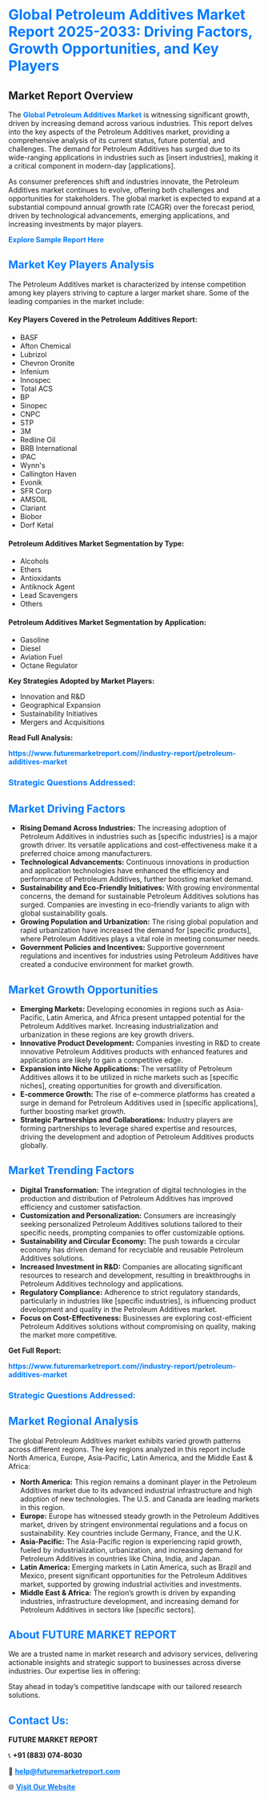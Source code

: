 <h1 style="color: #007BFF;">Global Petroleum Additives Market Report 2025-2033: Driving Factors, Growth Opportunities, and Key Players</h1>

<section id="overview">
<h2>Market Report Overview</h2>
<p>The <a href="https://www.futuremarketreport.com//industry-report/petroleum-additives-market" style="color: #007BFF; text-decoration: none;"><strong>Global Petroleum Additives Market</strong></a> is witnessing significant growth, driven by increasing demand across various industries. This report delves into the key aspects of the Petroleum Additives market, providing a comprehensive analysis of its current status, future potential, and challenges. The demand for Petroleum Additives has surged due to its wide-ranging applications in industries such as [insert industries], making it a critical component in modern-day [applications].</p>
<p>As consumer preferences shift and industries innovate, the Petroleum Additives market continues to evolve, offering both challenges and opportunities for stakeholders. The global market is expected to expand at a substantial compound annual growth rate (CAGR) over the forecast period, driven by technological advancements, emerging applications, and increasing investments by major players.</p>
</section>

<section id="overview">
<p><a href="https://www.futuremarketreport.com//request-sample/reportId=92055" style="color: #007BFF; text-decoration: none;"><strong>Explore Sample Report Here</strong></a></p>
</section>

<section id="key-players">
<h2 style="color: #007BFF;">Market Key Players Analysis</h2>
<p>The Petroleum Additives market is characterized by intense competition among key players striving to capture a larger market share. Some of the leading companies in the market include:</p>
<h4>Key Players Covered in the Petroleum Additives Report:</h4>
<ul><li>BASF</li><li>Afton Chemical</li><li>Lubrizol</li><li>Chevron Oronite</li><li>Infenium</li><li>Innospec</li><li>Total ACS</li><li>BP</li><li>Sinopec</li><li>CNPC</li><li>STP</li><li>3M</li><li>Redline Oil</li><li>BRB International</li><li>IPAC</li><li>Wynn&#039;s</li><li>Callington Haven</li><li>Evonik</li><li>SFR Corp</li><li>AMSOIL</li><li>Clariant</li><li>Biobor</li><li>Dorf Ketal</li></ul>
<h4>Petroleum Additives Market Segmentation by Type:</h4>
<ul><li>Alcohols</li><li>Ethers</li><li>Antioxidants</li><li>Antiknock Agent</li><li>Lead Scavengers</li><li>Others</li></ul>

<h4>Petroleum Additives Market Segmentation by Application:</h4>
<ul><li>Gasoline</li><li>Diesel</li><li>Aviation Fuel</li><li>Octane Regulator</li></ul>
<p><strong>Key Strategies Adopted by Market Players:</strong></p>
<ul>
<li>Innovation and R&D</li>
<li>Geographical Expansion</li>
<li>Sustainability Initiatives</li>
<li>Mergers and Acquisitions</li>
</ul>
</section>

<section>
<p><strong>Read Full Analysis: </strong></p><a href="https://www.futuremarketreport.com//industry-report/petroleum-additives-market" style="color: #007BFF; text-decoration: none;"><strong>https://www.futuremarketreport.com//industry-report/petroleum-additives-market</strong></a>
<h3 style="color: #007BFF;">Strategic Questions Addressed:</h3>
</section>

<section id="driving-factors">
<h2 style="color: #007BFF;">Market Driving Factors</h2>
<ul>
<li><strong>Rising Demand Across Industries:</strong> The increasing adoption of Petroleum Additives in industries such as [specific industries] is a major growth driver. Its versatile applications and cost-effectiveness make it a preferred choice among manufacturers.</li>
<li><strong>Technological Advancements:</strong> Continuous innovations in production and application technologies have enhanced the efficiency and performance of Petroleum Additives, further boosting market demand.</li>
<li><strong>Sustainability and Eco-Friendly Initiatives:</strong> With growing environmental concerns, the demand for sustainable Petroleum Additives solutions has surged. Companies are investing in eco-friendly variants to align with global sustainability goals.</li>
<li><strong>Growing Population and Urbanization:</strong> The rising global population and rapid urbanization have increased the demand for [specific products], where Petroleum Additives plays a vital role in meeting consumer needs.</li>
<li><strong>Government Policies and Incentives:</strong> Supportive government regulations and incentives for industries using Petroleum Additives have created a conducive environment for market growth.</li>
</ul>
</section>

<section id="growth-opportunities">
<h2 style="color: #007BFF;">Market Growth Opportunities</h2>
<ul>
<li><strong>Emerging Markets:</strong> Developing economies in regions such as Asia-Pacific, Latin America, and Africa present untapped potential for the Petroleum Additives market. Increasing industrialization and urbanization in these regions are key growth drivers.</li>
<li><strong>Innovative Product Development:</strong> Companies investing in R&D to create innovative Petroleum Additives products with enhanced features and applications are likely to gain a competitive edge.</li>
<li><strong>Expansion into Niche Applications:</strong> The versatility of Petroleum Additives allows it to be utilized in niche markets such as [specific niches], creating opportunities for growth and diversification.</li>
<li><strong>E-commerce Growth:</strong> The rise of e-commerce platforms has created a surge in demand for Petroleum Additives used in [specific applications], further boosting market growth.</li>
<li><strong>Strategic Partnerships and Collaborations:</strong> Industry players are forming partnerships to leverage shared expertise and resources, driving the development and adoption of Petroleum Additives products globally.</li>
</ul>
</section>

<section id="trending-factors">
<h2 style="color: #007BFF;">Market Trending Factors</h2>
<ul>
<li><strong>Digital Transformation:</strong> The integration of digital technologies in the production and distribution of Petroleum Additives has improved efficiency and customer satisfaction.</li>
<li><strong>Customization and Personalization:</strong> Consumers are increasingly seeking personalized Petroleum Additives solutions tailored to their specific needs, prompting companies to offer customizable options.</li>
<li><strong>Sustainability and Circular Economy:</strong> The push towards a circular economy has driven demand for recyclable and reusable Petroleum Additives solutions.</li>
<li><strong>Increased Investment in R&D:</strong> Companies are allocating significant resources to research and development, resulting in breakthroughs in Petroleum Additives technology and applications.</li>
<li><strong>Regulatory Compliance:</strong> Adherence to strict regulatory standards, particularly in industries like [specific industries], is influencing product development and quality in the Petroleum Additives market.</li>
<li><strong>Focus on Cost-Effectiveness:</strong> Businesses are exploring cost-efficient Petroleum Additives solutions without compromising on quality, making the market more competitive.</li>
</ul>
</section>

<section>
<p><strong>Get Full Report: </strong></p><a href="https://www.futuremarketreport.com//industry-report/petroleum-additives-market" style="color: #007BFF; text-decoration: none;"><strong>https://www.futuremarketreport.com//industry-report/petroleum-additives-market</strong></a>
<h3 style="color: #007BFF;">Strategic Questions Addressed:</h3>
</section>


<section id="regional-analysis">
<h2 style="color: #007BFF;">Market Regional Analysis</h2>
<p>The global Petroleum Additives market exhibits varied growth patterns across different regions. The key regions analyzed in this report include North America, Europe, Asia-Pacific, Latin America, and the Middle East & Africa:</p>
<ul>
<li><strong>North America:</strong> This region remains a dominant player in the Petroleum Additives market due to its advanced industrial infrastructure and high adoption of new technologies. The U.S. and Canada are leading markets in this region.</li>
<li><strong>Europe:</strong> Europe has witnessed steady growth in the Petroleum Additives market, driven by stringent environmental regulations and a focus on sustainability. Key countries include Germany, France, and the U.K.</li>
<li><strong>Asia-Pacific:</strong> The Asia-Pacific region is experiencing rapid growth, fueled by industrialization, urbanization, and increasing demand for Petroleum Additives in countries like China, India, and Japan.</li>
<li><strong>Latin America:</strong> Emerging markets in Latin America, such as Brazil and Mexico, present significant opportunities for the Petroleum Additives market, supported by growing industrial activities and investments.</li>
<li><strong>Middle East & Africa:</strong> The region’s growth is driven by expanding industries, infrastructure development, and increasing demand for Petroleum Additives in sectors like [specific sectors].</li>
</ul>
</section>

<footer>
<h2 style="color: #007BFF;">About FUTURE MARKET REPORT</h2>
<p>We are a trusted name in market research and advisory services, delivering actionable insights and strategic support to businesses across diverse industries. Our expertise lies in offering:</p>

<p>Stay ahead in today’s competitive landscape with our tailored research solutions.</p>

<h2 style="color: #007BFF;">Contact Us:</h2>
<p><strong>FUTURE MARKET REPORT</strong></p>
<p>📞 <strong>+91 (883) 074-8030</strong></p>
<p>📧 <strong><a href="mailto:help@futuremarketreport.com" style="color: #007BFF;">help@futuremarketreport.com</a></strong></p>
<p>🌐 <strong><a href="https://www.futuremarketreport.com/" style="color: #007BFF;">Visit Our Website</a></strong></p>
</footer>